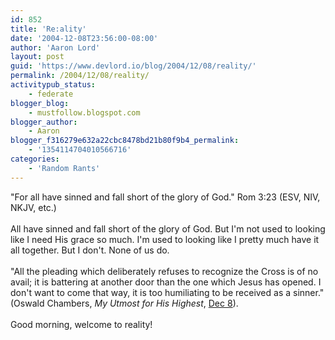 ```yaml
---
id: 852
title: 'Re:ality'
date: '2004-12-08T23:56:00-08:00'
author: 'Aaron Lord'
layout: post
guid: 'https://www.devlord.io/blog/2004/12/08/reality/'
permalink: /2004/12/08/reality/
activitypub_status:
    - federate
blogger_blog:
    - mustfollow.blogspot.com
blogger_author:
    - Aaron
blogger_f316279e632a22cbc8478bd21b80f9b4_permalink:
    - '1354114704010566716'
categories:
    - 'Random Rants'
---
```


"For all have sinned and fall short of the glory of God." Rom 3:23 (ESV, NIV, NKJV, etc.)<br /><br />All have sinned and fall short of the glory of God.  But I'm not used to looking like I need His grace so much.  I'm used to looking like I pretty much have it all together.  But I don't.  None of us do.<br /><br />"All the pleading which deliberately refuses to recognize the Cross is of no avail; it is battering at another door than the one which Jesus has opened.  I don't want to come that way, it is too humiliating to be received as a sinner."  (Oswald Chambers, <i>My Utmost for His Highest</i>, <a href="http://www.gospelcom.net/rbc/utmost/12/08/" target="_blank" rel="noopener">Dec 8</a>).<br /><br />Good morning, welcome to reality!<div class="blogger-post-footer"></div>